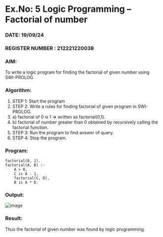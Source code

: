 # Ex.No: 5   Logic Programming – Factorial of number   
### DATE: 19/09/24                                                                            
### REGISTER NUMBER : 212221220038
### AIM: 
To  write  a logic program for finding the factorial of given number using SWI-PROLOG. 
### Algorithm:
1. STEP 1: Start the program
2. STEP 2:  Write a rules for finding factorial of given program in SWI-PROLOG.
3.   a)	factorial of 0 is 1 => written as factorial(0,1).
4.   b)	factorial of number greater than 0 obtained by recursively calling the factorial    function.
5. STEP 3: Run the program  to find answer of  query.
6. STEP 4: Stop the program.
### Program:
```
factorial(0, 1). 
factorial(A, B) :-  
    A > 0, 
    C is A - 1,
    factorial(C, D),
    B is A * D.
```
### Output:
![image](https://github.com/user-attachments/assets/88cab3f7-9de4-4234-8f35-21da698f6c92)
### Result:
Thus the factorial of given number was found by logic programming. 
